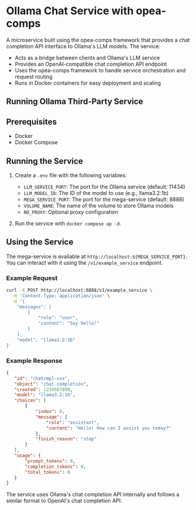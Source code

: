 # Ollama Chat Service with opea-comps

A microservice built using the opea-comps framework that provides a chat completion API interface to Ollama's LLM models. The service:

- Acts as a bridge between clients and Ollama's LLM service
- Provides an OpenAI-compatible chat completion API endpoint
- Uses the opea-comps framework to handle service orchestration and request routing
- Runs in Docker containers for easy deployment and scaling

## Running Ollama Third-Party Service

## Prerequisites

- Docker
- Docker Compose

## Running the Service

1. Create a `.env` file with the following variables:
    - `LLM_SERVICE_PORT`: The port for the Ollama service (default: 11434)
    - `LLM_MODEL_ID`: The ID of the model to use (e.g., llama3.2:1b)
    - `MEGA_SERVICE_PORT`: The port for the mega-service (default: 8888)
    - `VOLUME_NAME`: The name of the volume to store Ollama models
    - `NO_PROXY`: Optional proxy configuration

2. Run the service with `docker compose up -d`.

## Using the Service

The mega-service is available at `http://localhost:${MEGA_SERVICE_PORT}`. You can interact with it using the `/v1/example_service` endpoint.

### Example Request

```sh
curl -X POST http://localhost:8888/v1/example_service \
  -H 'Content-Type: application/json' \
  -d '{
    "messages": [
        {
            "role": "user",
            "content": "Say hello!"
        }
    ],
    "model": "llama3.2:1b"
}'
```

### Example Response

```json
{
   "id": "chatcmpl-xxx",
   "object": "chat.completion",
   "created": 1234567890,
   "model": "llama3.2:1b",
   "choices": [
       {
           "index": 0,
           "message": {
               "role": "assistant",
               "content": "Hello! How can I assist you today?"
           },
           "finish_reason": "stop"
       }
   ],
   "usage": {
       "prompt_tokens": 0,
       "completion_tokens": 0,
       "total_tokens": 0
   }
}
```

The service uses Ollama's chat completion API internally and follows a similar format to OpenAI's chat completion API.
